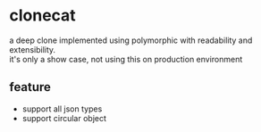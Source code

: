 # clonecat
a deep clone implemented using polymorphic with readability and extensibility.  
it's only a show case, not using this on production environment

## feature
 - support all json types
 - support circular object

